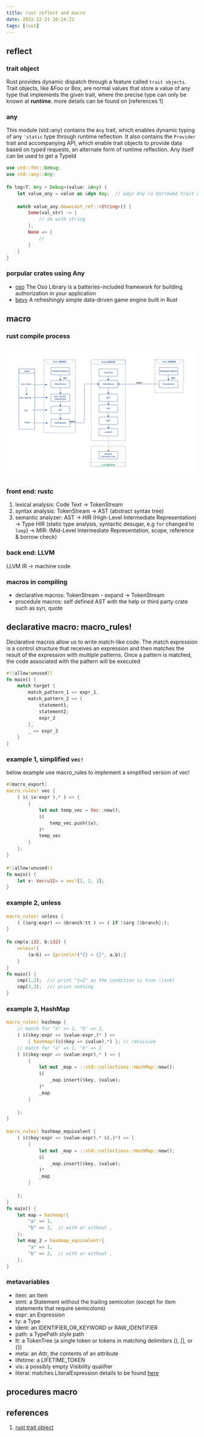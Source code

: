```yaml
---
title: rust reflect and macro
date: 2022-12-21 10:24:21
tags: [rust]
---
```


## reflect
### trait object
Rust provides dynamic dispatch through a feature called `trait objects`. Trait objects, like &Foo or Box<Foo>, are normal values that store a value of any type that implements the given trait, where the precise type can only be known at **runtime**. more details can be found on [references 1]

### any
This module (std::any) contains the `Any` trait, which enables dynamic typing of any <code>'static</code> type through runtime reflection. It also contains the `Provider` trait and accompanying API, which enable trait objects to provide data based on typed requests, an alternate form of runtime reflection.
Any itself can be used to get a TypeId

```rust
use std::fmt::Debug;
use std::any::Any;

fn log<T: Any + Debug>(value: &Any) {
    let value_any = value as &dyn Any;  // &dyn Any (a borrowed trait object), Note that &dyn Any is limited to testing whether a value is of a specified concrete type, and cannot be used to test whether a type implements a trait.

    match value_any.downcast_ref::<String>() {
        Some(val_str) -> {
            // do with string
        },
        None => {
            // 
        }
    }
}
```

### porpular crates using Any
- [oso](https://docs.osohq.com/)
The Oso Library is a batteries-included framework for building authorization in your application
- [bevy](https://bevyengine.org/)
A refreshingly simple data-driven game engine built in Rust

## macro
### rust compile process
![rust compile process](/images/rust/macros/16.compile_process.png)

### front end: rustc
1. lexical analysis: Code Text -> TokenStream
2. syntax analysis: TokenStream -> AST (abstract syntax tree)
3. semantic analyzer: 
            AST -> HIR (High-Level Intermediate Representation) -> Type HIR (static type analysis, syntactic desugar, e.g `for` changed to `loop`) -> MIR: (Mid-Level Intermediate Representation, scope, reference & borrow check)

### back end: LLVM
LLVM IR -> machine code


### macros in compiling
- declarative macros: TokenStream - expand -> TokenStream
- procedule macros: self defined AST with the help or third party crate such as syn, quote

## declarative macro: macro_rules!
Declarative macros allow us to write match-like code. The match expression is a control structure that receives an expression and then matches the result of the expression with multiple patterns. Once a pattern is matched, the code associated with the pattern will be executed
```rust
#![allow(unused)]
fn main() {
    match target {
        match_pattern_1 => expr_1,
        match_pattern_2 => {
            statement1;
            statement2;
            expr_2
        },
        _ => expr_3
    }
}
```

### example 1, simplified `vec!`
below example use macro_rules to implement a simplified version of vec!
```rust
#[macro_export]
macro_rules! vec {
    ( $( $x:expr ),* ) => {
        {
            let mut temp_vec = Vec::new();
            $(
                temp_vec.push($x);
            )*
            temp_vec
        }
    };
}

#![allow(unused)]
fn main() {
    let v: Vec<u32> = vec![1, 2, 3];
}
```

### example 2, unless
```rust
macro_rules! unless {
    ( ($arg:expr) => $branch:tt ) => ( if !$arg {$branch};);
}

fn cmp(a:i32, b:i32) {
    unless!{
        (a>b) => {println!("{} < {}", a,b);}
    }
}
fn main() {
    cmp(1,2);  /// print "1<2" as the condition is true !(a>b)
    cmp(3,2);  /// print nothing
}
```
### example 3, HashMap
```rust
macro_rules! hashmap {
    // match for "a" => 1, "b" => 2,
    ( $($key:expr => $value:expr,)* ) =>
        { hashmap!($($key => $value),*) }; // recuisive
    // match for "a" => 1, "b" => 2
    ( $($key:expr => $value:expr),* ) => { 
        {
            let mut _map = ::std::collections::HashMap::new();
            $(
                _map.insert($key, $value);
            )*
            _map
        }
       
    };
}

macro_rules! hashmap_equivalent {
    ( $($key:expr => $value:expr),* $(,)*) => { 
        {
            let mut _map = ::std::collections::HashMap::new();
            $(
                _map.insert($key, $value);
            )*
            _map
        }
       
    };
}
fn main() {
    let map = hashmap!{
        "a" => 1,
        "b" => 2,  // with or without ,
    };
    let map_2 = hashmap_equivalent!{
        "a" => 1, 
        "b" => 2,  // with or without ,
    };
}
```

### metavariables
- item: an Item
- stmt: a Statement without the trailing semicolon (except for item statements that require semicolons)
- expr: an Expression
- ty: a Type
- ident: an IDENTIFIER_OR_KEYWORD or RAW_IDENTIFIER
- path: a TypePath style path
- tt: a TokenTree (a single token or tokens in matching delimiters (), [], or {})
- meta: an Attr, the contents of an attribute
- lifetime: a LIFETIME_TOKEN
- vis: a possibly empty Visibility qualifier
- literal: matches LiteralExpression
details to be found [here](https://doc.rust-lang.org/reference/macros-by-example.html)

## procedures macro

## references
1. [rust trait object](https://web.mit.edu/rust-lang_v1.25/arch/amd64_ubuntu1404/share/doc/rust/html/book/first-edition/trait-objects.html)